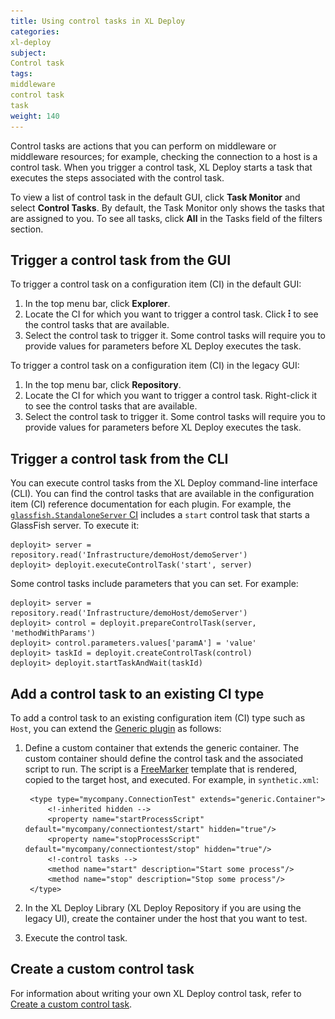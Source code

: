 ```yaml
---
title: Using control tasks in XL Deploy
categories:
xl-deploy
subject:
Control task
tags:
middleware
control task
task
weight: 140
---
```


Control tasks are actions that you can perform on middleware or middleware resources; for example, checking the connection to a host is a control task. When you trigger a control task, XL Deploy starts a task that executes the steps associated with the control task.

To view a list of control task in the default GUI, click **Task Monitor** and select **Control Tasks**. By default, the Task Monitor only shows the tasks that are assigned to you. To see all tasks, click **All** in the Tasks field of the filters section.

## Trigger a control task from the GUI

To trigger a control task on a configuration item (CI) in the default GUI:

1. In the top menu bar, click **Explorer**.
1. Locate the CI for which you want to trigger a control task. Click ![Explorer action menu](/images/menu_three_dots.png) to see the control tasks that are available.
2. Select the control task to trigger it. Some control tasks will require you to provide values for parameters before XL Deploy executes the task.

To trigger a control task on a configuration item (CI) in the legacy GUI:

1. In the top menu bar, click **Repository**.
1. Locate the CI for which you want to trigger a control task. Right-click it to see the control tasks that are available.
2. Select the control task to trigger it. Some control tasks will require you to provide values for parameters before XL Deploy executes the task.

## Trigger a control task from the CLI

You can execute control tasks from the XL Deploy command-line interface (CLI). You can find the control tasks that are available in the configuration item (CI) reference documentation for each plugin. For example, the [`glassfish.StandaloneServer` CI](/xl-deploy-glassfish-plugin/5.0.x/glassfishPluginManual.html#glassfishstandaloneserver) includes a `start` control task that starts a GlassFish server. To execute it:

    deployit> server = repository.read('Infrastructure/demoHost/demoServer')
    deployit> deployit.executeControlTask('start', server)

Some control tasks include parameters that you can set. For example:

    deployit> server = repository.read('Infrastructure/demoHost/demoServer')
    deployit> control = deployit.prepareControlTask(server, 'methodWithParams')
    deployit> control.parameters.values['paramA'] = 'value'
    deployit> taskId = deployit.createControlTask(control)
    deployit> deployit.startTaskAndWait(taskId)

## Add a control task to an existing CI type

To add a control task to an existing configuration item (CI) type such as `Host`, you can extend the [Generic plugin](/xl-deploy/concept/generic-plugin.html) as follows:

1. Define a custom container that extends the generic container. The custom container should define the control task and the associated script to run. The script is a [FreeMarker](http://freemarker.incubator.apache.org/) template that is rendered, copied to the target host, and executed. For example, in `synthetic.xml`:

        <type type="mycompany.ConnectionTest" extends="generic.Container">
	        <!-inherited hidden -->
	        <property name="startProcessScript" default="mycompany/connectiontest/start" hidden="true"/>
	        <property name="stopProcessScript" default="mycompany/connectiontest/stop" hidden="true"/>
	        <!-control tasks -->
	        <method name="start" description="Start some process"/>
	        <method name="stop" description="Stop some process"/>
	    </type>

2. In the XL Deploy Library (XL Deploy Repository if you are using the legacy UI), create the container under the host that you want to test.
3. Execute the control task.

## Create a custom control task

For information about writing your own XL Deploy control task, refer to [Create a custom control task](/xl-deploy/how-to/create-a-custom-control-task.html).
